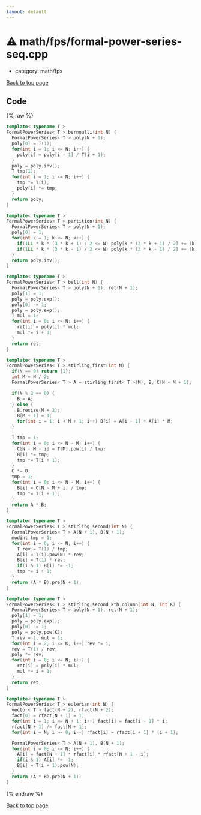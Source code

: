 ```yaml
---
layout: default
---
```


<!-- mathjax config similar to math.stackexchange -->
<script type="text/javascript" async
  src="https://cdnjs.cloudflare.com/ajax/libs/mathjax/2.7.5/MathJax.js?config=TeX-MML-AM_CHTML">
</script>
<script type="text/x-mathjax-config">
  MathJax.Hub.Config({
    TeX: { equationNumbers: { autoNumber: "AMS" }},
    tex2jax: {
      inlineMath: [ ['$','$'] ],
      processEscapes: true
    },
    "HTML-CSS": { matchFontHeight: false },
    displayAlign: "left",
    displayIndent: "2em"
  });
</script>

<script type="text/javascript" src="https://cdnjs.cloudflare.com/ajax/libs/jquery/3.4.1/jquery.min.js"></script>
<script src="https://cdn.jsdelivr.net/npm/jquery-balloon-js@1.1.2/jquery.balloon.min.js" integrity="sha256-ZEYs9VrgAeNuPvs15E39OsyOJaIkXEEt10fzxJ20+2I=" crossorigin="anonymous"></script>
<script type="text/javascript" src="../../../assets/js/copy-button.js"></script>
<link rel="stylesheet" href="../../../assets/css/copy-button.css" />


# :warning: math/fps/formal-power-series-seq.cpp
* category: math/fps


[Back to top page](../../../index.html)



## Code
{% raw %}
```cpp
template< typename T >
FormalPowerSeries< T > bernoulli(int N) {
  FormalPowerSeries< T > poly(N + 1);
  poly[0] = T(1);
  for(int i = 1; i <= N; i++) {
    poly[i] = poly[i - 1] / T(i + 1);
  }
  poly = poly.inv();
  T tmp(1);
  for(int i = 1; i <= N; i++) {
    tmp *= T(i);
    poly[i] *= tmp;
  }
  return poly;
}

template< typename T >
FormalPowerSeries< T > partition(int N) {
  FormalPowerSeries< T > poly(N + 1);
  poly[0] = 1;
  for(int k = 1; k <= N; k++) {
    if(1LL * k * (3 * k + 1) / 2 <= N) poly[k * (3 * k + 1) / 2] += (k % 2 ? -1 : 1);
    if(1LL * k * (3 * k - 1) / 2 <= N) poly[k * (3 * k - 1) / 2] += (k % 2 ? -1 : 1);
  }
  return poly.inv();
}

template< typename T >
FormalPowerSeries< T > bell(int N) {
  FormalPowerSeries< T > poly(N + 1), ret(N + 1);
  poly[1] = 1;
  poly = poly.exp();
  poly[0] -= 1;
  poly = poly.exp();
  T mul = 1;
  for(int i = 0; i <= N; i++) {
    ret[i] = poly[i] * mul;
    mul *= i + 1;
  }
  return ret;
}

template< typename T >
FormalPowerSeries< T > stirling_first(int N) {
  if(N == 0) return {1};
  int M = N / 2;
  FormalPowerSeries< T > A = stirling_first< T >(M), B, C(N - M + 1);

  if(N % 2 == 0) {
    B = A;
  } else {
    B.resize(M + 2);
    B[M + 1] = 1;
    for(int i = 1; i < M + 1; i++) B[i] = A[i - 1] + A[i] * M;
  }

  T tmp = 1;
  for(int i = 0; i <= N - M; i++) {
    C[N - M - i] = T(M).pow(i) / tmp;
    B[i] *= tmp;
    tmp *= T(i + 1);
  }
  C *= B;
  tmp = 1;
  for(int i = 0; i <= N - M; i++) {
    B[i] = C[N - M + i] / tmp;
    tmp *= T(i + 1);
  }
  return A * B;
}

template< typename T >
FormalPowerSeries< T > stirling_second(int N) {
  FormalPowerSeries< T > A(N + 1), B(N + 1);
  modint tmp = 1;
  for(int i = 0; i <= N; i++) {
    T rev = T(1) / tmp;
    A[i] = T(i).pow(N) * rev;
    B[i] = T(1) * rev;
    if(i & 1) B[i] *= -1;
    tmp *= i + 1;
  }
  return (A * B).pre(N + 1);
}

template< typename T >
FormalPowerSeries< T > stirling_second_kth_column(int N, int K) {
  FormalPowerSeries< T > poly(N + 1), ret(N + 1);
  poly[1] = 1;
  poly = poly.exp();
  poly[0] -= 1;
  poly = poly.pow(K);
  T rev = 1, mul = 1;
  for(int i = 2; i <= K; i++) rev *= i;
  rev = T(1) / rev;
  poly *= rev;
  for(int i = 0; i <= N; i++) {
    ret[i] = poly[i] * mul;
    mul *= i + 1;
  }
  return ret;
}

template< typename T >
FormalPowerSeries< T > eulerian(int N) {
  vector< T > fact(N + 2), rfact(N + 2);
  fact[0] = rfact[N + 1] = 1;
  for(int i = 1; i <= N + 1; i++) fact[i] = fact[i - 1] * i;
  rfact[N + 1] /= fact[N + 1];
  for(int i = N; i >= 0; i--) rfact[i] = rfact[i + 1] * (i + 1);

  FormalPowerSeries< T > A(N + 1), B(N + 1);
  for(int i = 0; i <= N; i++) {
    A[i] = fact[N + 1] * rfact[i] * rfact[N + 1 - i];
    if(i & 1) A[i] *= -1;
    B[i] = T(i + 1).pow(N);
  }
  return (A * B).pre(N + 1);
}

```
{% endraw %}

[Back to top page](../../../index.html)

